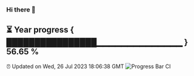 ### Hi there 👋
⏳ Year progress { ████████████████▁▁▁▁▁▁▁▁▁▁▁▁▁▁ } 56.65 %
---
⏰ Updated on Wed, 26 Jul 2023 18:06:38 GMT
![Progress Bar CI](https://github.com/Moyi321/Moyi321/workflows/Progress%20Bar%20CI/badge.svg)
